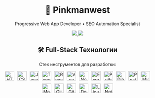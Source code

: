 <!-- README.md -->
<div align="center">
  <h1>👋 Pinkmanwest</h1>
  <p>Progressive Web App Developer  • SEO Automation Specialist</p>
  <a href="mailto:viner2aer@gmail.com">
    <img src="https://img.shields.io/badge/Gmail-D14836?style=for-the-badge&logo=gmail&logoColor=white " />
  </a>
  <a href="https://discord.com/users/s0sh0">
    <img src="https://img.shields.io/badge/Discord-7289DA?style=for-the-badge&logo=discord&logoColor=white " />
  </a>
  <!-- Технологии -->
 <h2>🛠️ Full-Stack Технологии</h2>
<p>Стек инструментов для разработки:</p>
  <div style="display: flex; flex-wrap: wrap; gap: 10px; justify-content: center;">
  <img src="https://skillicons.dev/icons?i=html " width="30" alt="HTML" />
  <img src="https://skillicons.dev/icons?i=css " width="30" alt="CSS" />
  <img src="https://skillicons.dev/icons?i=javascript " width="30" alt="JavaScript" />
  <img src="https://skillicons.dev/icons?i=typescript " width="30" alt="TypeScript" />
  <img src="https://skillicons.dev/icons?i=react " width="30" alt="React" />
  <img src="https://skillicons.dev/icons?i=vue " width="30" alt="Vue" />
  <img src="https://skillicons.dev/icons?i=nodejs " width="30" alt="Node.js" />
  <img src="https://skillicons.dev/icons?i=express " width="30" alt="Express" />
  <img src="https://skillicons.dev/icons?i=python " width="30" alt="Python" />
  <img src="https://skillicons.dev/icons?i=django " width="30" alt="Django" />
  <img src="https://skillicons.dev/icons?i=postgres " width="30" alt="PostgreSQL" />
  <img src="https://skillicons.dev/icons?i=mysql " width="30" alt="MySQL" />
  <img src="https://skillicons.dev/icons?i=mongodb " width="30" alt="MongoDB" />
  <img src="https://skillicons.dev/icons?i=git " width="30" alt="Git" />
  <img src="https://skillicons.dev/icons?i=github " width="30" alt="GitHub" />
  <img src="https://skillicons.dev/icons?i=docker " width="30" alt="Docker" />
  <img src="https://skillicons.dev/icons?i=linux " width="30" alt="Linux" />
  <img src="https://skillicons.dev/icons?i=nginx " width="30" alt="Nginx" />
</div>
</div>
